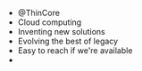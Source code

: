 - @ThinCore
- Cloud computing
- Inventing new solutions
- Evolving the best of legacy
- Easy to reach if we're available
- 
<!---
ThinCore/ThinCore is a ✨ special ✨ repository because its `README.md` (this file) appears on your GitHub profile.
You can click the Preview link to take a look at your changes.
--->
